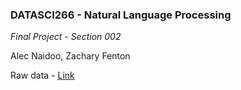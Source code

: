 ### DATASCI266 - Natural Language Processing
*Final Project - Section 002*

Alec Naidoo, Zachary Fenton

Raw data - [Link](https://huggingface.co/datasets/mocboch/movie_scripts/tree/main)
